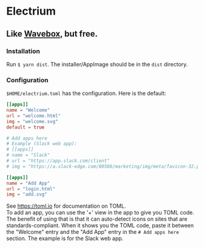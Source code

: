 # Electrium
## Like [Wavebox](https://wavebox.io), but free.
### Installation
Run `$ yarn dist`. The installer/AppImage should be in the `dist` directory.

### Configuration
`$HOME/electrium.toml` has the configuration. Here is the default:
```toml
[[apps]]
name = "Welcome"
url = "welcome.html"
img = "welcome.svg"
default = true

# Add apps here
# Example (Slack web app):
# [[apps]]
# name = "Slack"
# url = "https://app.slack.com/client"
# img = "https://a.slack-edge.com/80588/marketing/img/meta/favicon-32.png"

[[apps]]
name = "Add App"
url = "login.html"
img = "add.svg"
```
See <https://toml.io> for documentation on TOML. \
To add an app, you can use the '+' view in the app to give you TOML code. The benefit of using that is that it can auto-detect icons on sites that are standards-compliant. When it shows you the TOML code, paste it between the "Welcome" entry and the "Add App" entry in the `# Add apps here` section. The example is for the Slack web app.